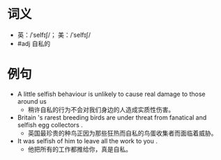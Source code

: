 # 词义
- 英：/ˈselfɪʃ/； 美：/ˈselfɪʃ/
- #adj 自私的
# 例句
- A little selfish behaviour is unlikely to cause real damage to those around us
	- 稍许自私的行为不会对我们身边的人造成实质性伤害。
- Britain 's rarest breeding birds are under threat from fanatical and selfish egg collectors .
	- 英国最珍贵的种鸟正因为那些狂热而自私的鸟蛋收集者而面临着威胁。
- It was selfish of him to leave all the work to you .
	- 他把所有的工作都推给你，真是自私。
